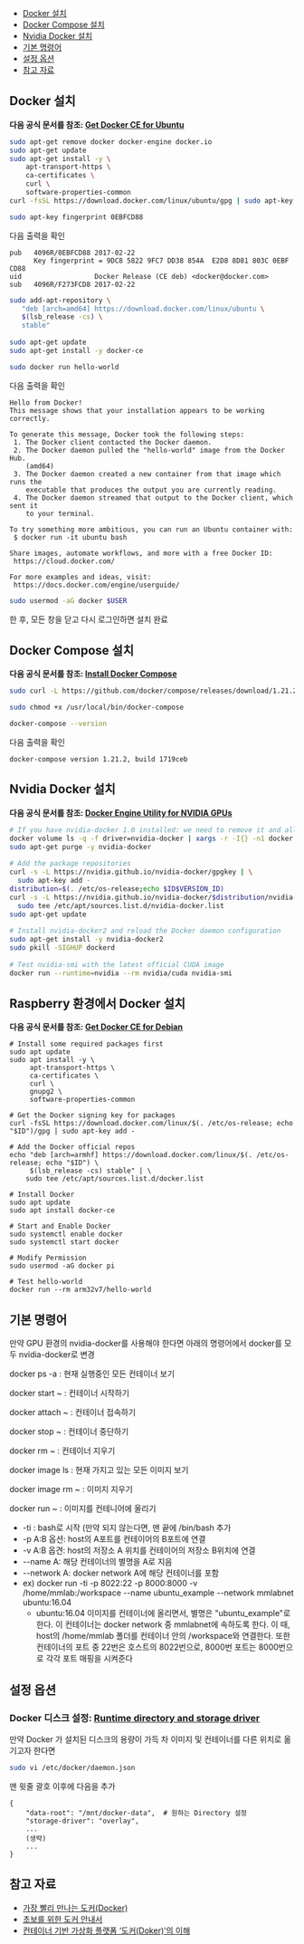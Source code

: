 - [Docker 설치](#docker-설치)
- [Docker Compose 설치](#docker-compose-설치)
- [Nvidia Docker 설치](#nvidia-docker-설치)
- [기본 명령어](#기본-명령어)
- [설정 옵션](#설정-옵션)
- [참고 자료](#참고-자료)

## Docker 설치

**다음 공식 문서를 참조: [Get Docker CE for Ubuntu](https://docs.docker.com/install/linux/docker-ce/ubuntu/)**

```bash
sudo apt-get remove docker docker-engine docker.io
sudo apt-get update
sudo apt-get install -y \
    apt-transport-https \
    ca-certificates \
    curl \
    software-properties-common
curl -fsSL https://download.docker.com/linux/ubuntu/gpg | sudo apt-key add -
```

```bash
sudo apt-key fingerprint 0EBFCD88
```

다음 출력을 확인
```text
pub   4096R/0EBFCD88 2017-02-22
      Key fingerprint = 9DC8 5822 9FC7 DD38 854A  E2D8 8D81 803C 0EBF CD88
uid                  Docker Release (CE deb) <docker@docker.com>
sub   4096R/F273FCD8 2017-02-22
```

```bash
sudo add-apt-repository \
   "deb [arch=amd64] https://download.docker.com/linux/ubuntu \
   $(lsb_release -cs) \
   stable"
 
sudo apt-get update
sudo apt-get install -y docker-ce
```

```bash
sudo docker run hello-world
```

다음 출력을 확인
```text
Hello from Docker!
This message shows that your installation appears to be working correctly.
 
To generate this message, Docker took the following steps:
 1. The Docker client contacted the Docker daemon.
 2. The Docker daemon pulled the "hello-world" image from the Docker Hub.
    (amd64)
 3. The Docker daemon created a new container from that image which runs the
    executable that produces the output you are currently reading.
 4. The Docker daemon streamed that output to the Docker client, which sent it
    to your terminal.
 
To try something more ambitious, you can run an Ubuntu container with:
 $ docker run -it ubuntu bash
 
Share images, automate workflows, and more with a free Docker ID:
 https://cloud.docker.com/
 
For more examples and ideas, visit:
 https://docs.docker.com/engine/userguide/
```

```bash
sudo usermod -aG docker $USER
```

한 후, 모든 창을 닫고 다시 로그인하면 설치 완료


## Docker Compose 설치

**다음 공식 문서를 참조: [Install Docker Compose](https://docs.docker.com/compose/install)**

```bash
sudo curl -L https://github.com/docker/compose/releases/download/1.21.2/docker-compose-$(uname -s)-$(uname -m) -o /usr/local/bin/docker-compose
```

```bash
sudo chmod +x /usr/local/bin/docker-compose
```

```bash
docker-compose --version
```

다음 출력을 확인
```text
docker-compose version 1.21.2, build 1719ceb
```




## Nvidia Docker 설치

**다음 공식 문서를 참조: [Docker Engine Utility for NVIDIA GPUs](https://github.com/NVIDIA/nvidia-docker)**

```bash
# If you have nvidia-docker 1.0 installed: we need to remove it and all existing GPU containers
docker volume ls -q -f driver=nvidia-docker | xargs -r -I{} -n1 docker ps -q -a -f volume={} | xargs -r docker rm -f
sudo apt-get purge -y nvidia-docker
 
# Add the package repositories
curl -s -L https://nvidia.github.io/nvidia-docker/gpgkey | \
  sudo apt-key add -
distribution=$(. /etc/os-release;echo $ID$VERSION_ID)
curl -s -L https://nvidia.github.io/nvidia-docker/$distribution/nvidia-docker.list | \
  sudo tee /etc/apt/sources.list.d/nvidia-docker.list
sudo apt-get update
 
# Install nvidia-docker2 and reload the Docker daemon configuration
sudo apt-get install -y nvidia-docker2
sudo pkill -SIGHUP dockerd
 
# Test nvidia-smi with the latest official CUDA image
docker run --runtime=nvidia --rm nvidia/cuda nvidia-smi
```

## Raspberry 환경에서 Docker 설치

**다음 공식 문서를 참조: [Get Docker CE for Debian](https://docs.docker.com/install/linux/docker-ce/debian/)**

```
# Install some required packages first
sudo apt update
sudo apt install -y \
     apt-transport-https \
     ca-certificates \
     curl \
     gnupg2 \
     software-properties-common

# Get the Docker signing key for packages
curl -fsSL https://download.docker.com/linux/$(. /etc/os-release; echo "$ID")/gpg | sudo apt-key add -

# Add the Docker official repos
echo "deb [arch=armhf] https://download.docker.com/linux/$(. /etc/os-release; echo "$ID") \
     $(lsb_release -cs) stable" | \
    sudo tee /etc/apt/sources.list.d/docker.list

# Install Docker
sudo apt update
sudo apt install docker-ce

# Start and Enable Docker
sudo systemctl enable docker
sudo systemctl start docker

# Modify Permission 
sudo usermod -aG docker pi

# Test hello-world
docker run --rm arm32v7/hello-world
```

## 기본 명령어

만약 GPU 환경의 nvidia-docker를 사용해야 한다면 아래의 명령어에서 docker를 모두 nvidia-docker로 변경

docker ps -a : 현재 실행중인 모든 컨테이너 보기

docker start ~ : 컨테이너 시작하기

docker attach ~ : 컨테이너 접속하기

docker stop ~ : 컨테이너 중단하기

docker rm ~ : 컨테이너 지우기

docker image ls : 현재 가지고 있는 모든 이미지 보기

docker image rm ~ : 이미지 지우기

docker run ~ : 이미지를 컨테니어에 올리기

* -ti : bash로 시작 (만약 되지 않는다면, 맨 끝에 /bin/bash 추가
* -p A:B 옵션: host의 A포트를 컨테이어의 B포트에 연결
* -v A:B 옵견: host의 저장소 A 위치를 컨테이어의 저장소 B위치에 연결
* --name A: 해당 컨테이너의 별명을 A로 지음
* --network A: docker network A에 해당 컨테이너를 포함
* ex) docker run -ti -p 8022:22 -p 8000:8000 -v /home/mmlab:/workspace --name ubuntu_example --network mmlabnet ubuntu:16.04
    * ubuntu:16.04 이미지를 컨테이너에 올리면서, 별명은 "ubuntu_example"로 한다. 이 컨테이너는 docker network 중 mmlabnet에 속하도록 한다. 이 때, host의 /home/mmlab 폴더를 컨테이너 안의 /workspace와 연결한다. 또한 컨테이너의 포트 중 22번은 호스트의 8022번으로, 8000번 포트는 8000번으로 각각 포트 매핑을 시켜준다


## 설정 옵션

### Docker 디스크 설정: [Runtime directory and storage driver](https://docs.docker.com/config/daemon/systemd/#runtime-directory-and-storage-driver)

만약 Docker 가 설치된 디스크의 용량이 가득 차 이미지 및 컨테이너를 다른 위치로 옮기고자 한다면

```bash
sudo vi /etc/docker/daemon.json
```

맨 윗줄 괄호 이후에 다음을 추가

```text
{
    "data-root": "/mnt/docker-data",  # 원하는 Directory 설정
    "storage-driver": "overlay",
    ...
    (생략)
    ...
}
```

## 참고 자료
* [가장 빨리 만나는 도커(Docker)](http://pyrasis.com/private/2014/11/30/publish-docker-for-the-really-impatient-book)
* [초보를 위한 도커 안내서](https://subicura.com/2017/01/19/docker-guide-for-beginners-1.html)
* [컨테이너 기반 가상화 플랫폼 ‘도커(Doker)’의 이해](https://tacademy.sktechx.com/live/player/onlineLectureDetail.action?seq=125)